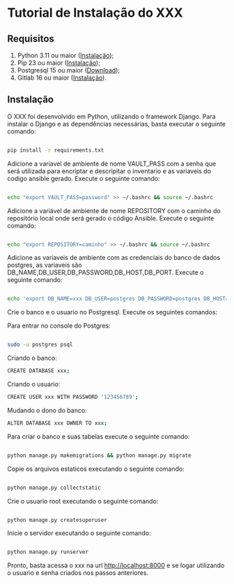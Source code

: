 # Tutorial de Instalação do XXX

## Requisitos

1) Python 3.11 ou maior ([Instalação](https://docs.python.org/3/using/index.html));
2) Pip 23 ou maior ([Instalação](https://pip.pypa.io/en/stable/installation/));
3) Postgresql 15 ou maior ([Download](https://www.postgresql.org/download/));
4) Gitlab 16 ou maior ([Instalação](https://about.gitlab.com/install/)).

## Instalação
O XXX foi desenvolvido em Python, utilizando o framework Django. Para instalar o Django e as dependências necessárias, basta executar o seguinte comando:

```bash

pip install -r requirements.txt

```
Adicione a variavel de ambiente de nome VAULT_PASS com a senha que será utilizada para encriptar e descripitar o inventario e as variaveis do codigo ansible gerado. 
Execute o seguinte comando:

```bash

echo "export VAULT_PASS=password" >> ~/.bashrc && source ~/.bashrc

```
Adicione a variável de ambiente de nome REPOSITORY com o caminho do repositório local onde será gerado o código Ansible. Execute o seguinte comando:

```bash

echo "export REPOSITORY=caminho" >> ~/.bashrc && source ~/.bashrc

```

Adicione as variaveis de ambiente com as credenciais do banco de dados postgres, as variaveis são DB_NAME,DB_USER,DB_PASSWORD,DB_HOST,DB_PORT. Execute o seguinte comando:

```bash

echo 'export DB_NAME=xxx DB_USER=postgres DB_PASSWORD=postgres DB_HOST=localhost DB_PORT=5432' >> ~/.bashrc && source ~/.bashrc
```

Crie o banco e o usuario no Postgresql. Execute os seguintes comandos:

Para entrar no console do Postgres:

```bash

sudo -u postgres psql

```
Criando o banco:
```bash
CREATE DATABASE xxx;
```
Criando o usuario:
```bash
CREATE USER xxx WITH PASSWORD '123456789';
```
Mudando o dono do banco:
```bash
ALTER DATABASE xxx OWNER TO xxx;
```

Para criar o banco e suas tabelas execute o seguinte comando:

```bash

python manage.py makemigrations && python manage.py migrate

```
Copie os arquivos estaticos executando o seguinte comando:

```bash

python manage.py collectstatic

```
Crie o usuario root executando o seguinte comando:

```bash

python manage.py createsuperuser

```
Inicie o servidor executando o seguinte comando:

```bash

python manage.py runserver

```

Pronto, basta acessa o xxx na url [http://localhost:8000](http://localhost:8000) e se logar utilizando o usuario e senha criados nos passos anteriores.


